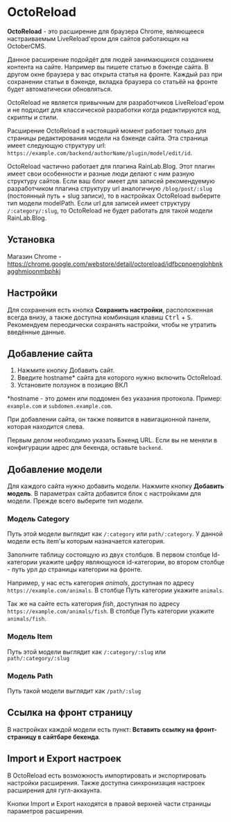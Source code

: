 # OctoReload

**OctoReload** - это расширение для браузера Chrome, являющееся настраиваемым LiveReload'ером для сайтов работающих на OctoberCMS.

Данное расширение подойдёт для людей занимающихся созданием контента на сайте. Например вы пишете статью в бэкенде сайта. В другом окне браузера у вас открыта статья на фронте. Каждый раз при сохранении статьи в бэкенде, вкладка браузера со статьёй на фронте будет автоматически обновляться.

OctoReload не является привычным для разработчиков LiveReload'ером и не подходит для классической разработки когда редактируются код, скрипты и стили.

Расширение OctoReload в настоящий момент работает только для страницы редактирования модели на бэкенде сайта. Эта страница имеет следующую структуру url: `https://example.com/backend/authorName/plugin/model/edit/id`.

OctoReload частично работает для плагина RainLab.Blog. Этот плагин имеет свои особенности и разные люди делают с ним разную структуру сайтов. Если ваш блог имеет для записей рекомендуемую разработчиком плагина структуру url аналогичную `/blog/post/:slug` (постоянный путь + slug записи), то в настройках OctoReload выберите тип модели modelPath. Если url для записей имеет структуру `/:category/:slug`, то OctoReload не будет работать для такой модели RainLab.Blog.

## Установка

Магазин Chrome - https://chrome.google.com/webstore/detail/octoreload/idfbcpnoenglohbnkagghmioonmbphkj

## Настройки

Для сохранения есть кнопка **Сохранить настройки**, расположенная всегда внизу, а также доступна комбинация клавиш <kbd>Ctrl</kbd> + <kbd>S</kbd>. Рекомендуем переодически сохранять настройки, чтобы не утратить введённые данные.

## Добавление сайта

1. Нажмите кнопку Добавить сайт.
2. Введите hostname* сайта для которого нужно включить OctoReload.
3. Установите ползунок в позицию ВКЛ

*hostname - это домен или поддомен без указания протокола. Пример: `example.com` и `subdomen.example.com`.

При добавлении сайта, он также появится в навигационной панели, которая находится слева.

Первым делом необходимо указать Бэкенд URL. Если вы не меняли в конфигурации адрес для бекенда, оставьте `backend`.

## Добавление модели

Для каждого сайта нужно добавить модели. Нажмите кнопку **Добавить модель**. В параметрах сайта добавится блок с настройками для модели. Прежде всего выберите тип модели.

### Модель Category

Путь этой модели выглядит как `/:category` или `path/:category`. У данной модели есть item'ы которым назначается категория.

Заполните таблицу состоящую из двух столбцов. В первом столбце Id-категории укажите цифру являющуюся id-категории, во втором столбце - путь урл до страницы категории на фронте.

Например, у нас есть категория _animals_, доступная по адресу `https://example.com/animals`. В столбце Путь категории укажите `animals`.

Так же на сайте есть категория _fish_, доступная по адресу `https://example.com/animals/fish`. В столбце Путь категории укажите `animals/fish`.

### Модель Item

Путь этой модели выглядит как `/:category/:slug` или `path/:category/:slug`

### Модель Path

Путь такой модели выглядит как `/path/:slug`

## Ссылка на фронт страницу

В настройках каждой модели есть пункт: **Вставить ссылку на фронт-страницу в сайтбаре бекенда**.

## Import и Export настроек

В OctoReload есть возможность импортировать и экспортировать настройки расширения. Также доступна синхронизация настроек расширения для гугл-аккаунта.

Кнопки Import и Export находятся в правой верхней части страницы параметров расширения.
